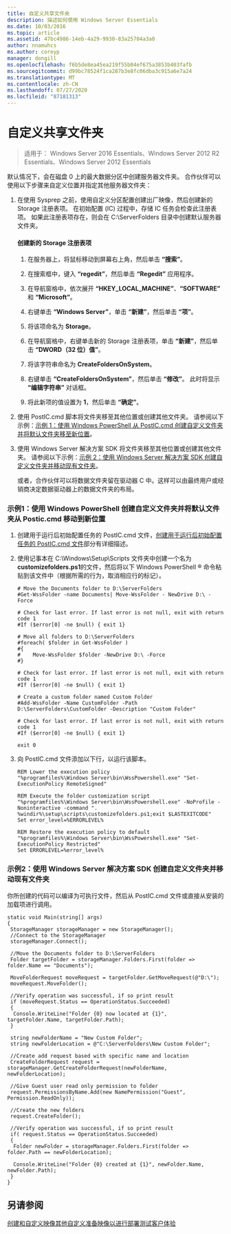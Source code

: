 ```yaml
---
title: 自定义共享文件夹
description: 描述如何使用 Windows Server Essentials
ms.date: 10/03/2016
ms.topic: article
ms.assetid: 47bc4986-14eb-4a29-9930-83a25704a3a0
author: nnamuhcs
ms.author: coreyp
manager: dongill
ms.openlocfilehash: f6b5de8ea45ea219f55b04ef675a3853b403fafb
ms.sourcegitcommit: d99bc78524f1ca287b3e8fc06dba3c915a6e7a24
ms.translationtype: MT
ms.contentlocale: zh-CN
ms.lasthandoff: 07/27/2020
ms.locfileid: "87181313"
---
```

# <a name="customize-shared-folders"></a>自定义共享文件夹

>适用于： Windows Server 2016 Essentials、Windows Server 2012 R2 Essentials、Windows Server 2012 Essentials

默认情况下，会在磁盘 0 上的最大数据分区中创建服务器文件夹。 合作伙伴可以使用以下步骤来自定义位置并指定其他服务器文件夹：

1. 在使用 Sysprep 之前，使用自定义分区配置创建出厂映像，然后创建新的 Storage 注册表项。 在初始配置 (IC) 过程中，存储 IC 任务会检查此注册表项。 如果此注册表项存在，则会在 C:\ServerFolders 目录中创建默认服务器文件夹。

   #### <a name="to-create-a-new-storage-registry-key"></a>创建新的 Storage 注册表项

   1.  在服务器上，将鼠标移动到屏幕右上角，然后单击 **“搜索”**。

   2.  在搜索框中，键入 **“regedit”**，然后单击 **“Regedit”** 应用程序。

   3.  在导航窗格中，依次展开 **“HKEY_LOCAL_MACHINE”**、**“SOFTWARE”** 和 **“Microsoft”**。

   4.  右键单击 **“Windows Server”**，单击 **“新建”**，然后单击 **“项”**。

   5.  将该项命名为 **Storage**。

   6.  在导航窗格中，右键单击新的 Storage 注册表项，单击 **“新建”**，然后单击 **“DWORD（32 位）值”**。

   7.  将该字符串命名为 **CreateFoldersOnSystem**。

   8.  右键单击 **“CreateFoldersOnSystem”**，然后单击 **“修改”**。 此时将显示 **“编辑字符串”** 对话框。

   9. 将此新项的值设置为 **1**，然后单击 **“确定”**。

2. 使用 PostIC.cmd 脚本将文件夹移至其他位置或创建其他文件夹。 请参阅以下示例：[示例 1：使用 Windows PowerShell 从 PostIC.cmd 创建自定义文件夹并将默认文件夹移至新位置](Customize-Shared-Folders.md#BKMK_Example1)。

3. 使用 Windows Server 解决方案 SDK 将文件夹移至其他位置或创建其他文件夹。 请参阅以下示例：[示例 2：使用 Windows Server 解决方案 SDK 创建自定义文件夹并移动现有文件夹](Customize-Shared-Folders.md#BKMK_Example2)。

   或者，合作伙伴可以将数据文件夹留在驱动器 C 中。这样可以由最终用户或经销商决定数据驱动器上的数据文件夹的布局。

###  <a name="example-1-create-a-custom-folder-and-move-the-default-folders-to-a-new-location-from-posticcmd-by-using-windows-powershell"></a><a name="BKMK_Example1"></a>示例1：使用 Windows PowerShell 创建自定义文件夹并将默认文件夹从 Postic.cmd 移动到新位置

1.  创建用于运行后初始配置任务的 PostIC.cmd 文件，[创建用于运行后初始配置任务的 PostIC.cmd 文件](Create-the-PostIC.cmd-File-for-Running-Post-Initial-Configuration-Tasks.md)部分有详细描述。

2.  使用记事本在 C:\Windows\Setup\Scripts 文件夹中创建一个名为**customizefolders.ps1**的文件，然后将以下 Windows PowerShell &reg; 命令粘贴到该文件中（根据所需的行为，取消相应行的标记）。

    ```
    # Move the Documents folder to D:\ServerFolders
    #Get-WssFolder -name Documents| Move-WssFolder - NewDrive D:\ -Force

    # Check for last error. If last error is not null, exit with return code 1
    #If ($error[0] -ne $null) { exit 1}

    # Move all folders to D:\ServerFolders
    #foreach( $folder in Get-WssFolder )
    #{
    #    Move-WssFolder $folder -NewDrive D:\ -Force
    #}

    # Check for last error. If last error is not null, exit with return code 1
    #If ($error[0] -ne $null) { exit 1}

    # Create a custom folder named Custom Folder
    #Add-WssFolder -Name CustomFolder -Path D:\ServerFolders\CustomFolder -Description "Custom Folder"

    # Check for last error. If last error is not null, exit with return code 1
    #If ($error[0] -ne $null) { exit 1}

    exit 0
    ```

3.  向 PostIC.cmd 文件添加以下行，以运行该脚本。

    ```
    REM Lower the execution policy
    "%programfiles%\Windows Server\bin\WssPowershell.exe" "Set-ExecutionPolicy RemoteSigned"

    REM Execute the folder customization script
    "%programfiles%\Windows Server\bin\WssPowershell.exe" -NoProfile -Noninteractive -command ". %windir%\setup\scripts\customizefolders.ps1;exit $LASTEXITCODE"
    Set error_level=%ERRORLEVEL%

    REM Restore the execution policy to default
    "%programfiles%\Windows Server\bin\WssPowershell.exe" "Set-ExecutionPolicy Restricted"
    Set ERRORLEVEL=%error_level%
    ```

###  <a name="example-2-create-a-custom-folder-and-move-an-existing-folder-by-using-the-windows-server-solutions-sdk"></a><a name="BKMK_Example2"></a>示例2：使用 Windows Server 解决方案 SDK 创建自定义文件夹并移动现有文件夹
 你所创建的代码可以编译为可执行文件，然后从 PostIC.cmd 文件或直接从安装的加载项进行调用。

```
static void Main(string[] args)
{
 StorageManager storageManager = new StorageManager();
 //Connect to the StorageManager
 storageManager.Connect();

 //Move the Documents folder to D:\ServerFolders
 Folder targetFolder = storageManager.Folders.First(folder => folder.Name == "Documents");

 MoveFolderRequest moveRequest = targetFolder.GetMoveRequest(@"D:\");
 moveRequest.MoveFolder();

 //Verify operation was successful, if so print result
 if (moveRequest.Status == OperationStatus.Succeeded)
 {
  Console.WriteLine("Folder {0} now located at {1}", targetFolder.Name, targetFolder.Path);
 }

 string newFolderName = "New Custom Folder";
 string newFolderLocation = @"C:\ServerFolders\New Custom Folder";

 //Create add request based with specific name and location
 CreateFolderRequest request = storageManager.GetCreateFolderRequest(newFolderName, newFolderLocation);

 //Give Guest user read only permission to folder
 request.PermissionsByName.Add(new NamePermission("Guest", Permission.ReadOnly));

 //Create the new folders
 request.CreateFolder();

 //Verify operation was successful, if so print result
 if( request.Status == OperationStatus.Succeeded)
 {
  Folder newFolder = storageManager.Folders.First(folder => folder.Path == newFolderLocation);

  Console.WriteLine("Folder {0} created at {1}", newFolder.Name, newFolder.Path);
 }
}
```

## <a name="see-also"></a>另请参阅
 [创建和自定义映像](Creating-and-Customizing-the-Image.md)[其他自定义](Additional-Customizations.md)[准备映像以进行部署](Preparing-the-Image-for-Deployment.md)[测试客户体验](Testing-the-Customer-Experience.md)
